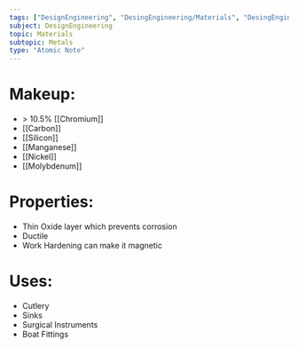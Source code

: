```yaml
---
tags: ["DesignEngineering", "DesingEngineering/Materials", "DesingEngineering/Materials/Metals", "DesingEngineering/Materials/Metals/Materials"]
subject: DesignEngineering
topic: Materials
subtopic: Metals
type: "Atomic Note"
---
```


# Makeup:
 - \> 10.5% [[Chromium]]
 - [[Carbon]]
 - [[Silicon]]
 - [[Manganese]]
 - [[Nickel]]
 - [[Molybdenum]]

# Properties:
 - Thin Oxide layer which prevents corrosion
 - Ductile
 - Work Hardening can make it magnetic

# Uses:
 - Cutlery
 - Sinks
 - Surgical Instruments
 - Boat Fittings